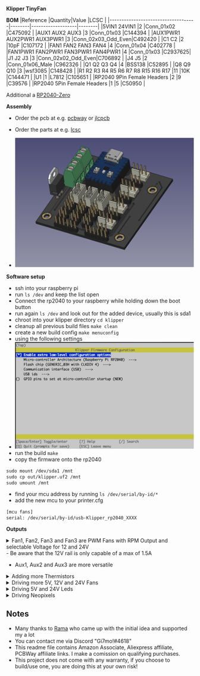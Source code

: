 **Klipper TinyFan**

**BOM**
|Reference                           |Quantity|Value              |LCSC    |
|------------------------------------|--------|-------------------|--------|
|5VIN1 24VIN1                        |2       |Conn_01x02         |C475092 |
|AUX1 AUX2 AUX3                      |3       |Conn_01x03         |C144394 |
|AUX1PWR1 AUX2PWR1 AUX3PWR1          |3       |Conn_02x03_Odd_Even|C492420 |
|C1 C2                               |2       |10pF               |C107172 |
|FAN1 FAN2 FAN3 FAN4                 |4       |Conn_01x04         |C402778 |
|FAN1PWR1 FAN2PWR1 FAN3PWR1 FAN4PWR1 |4       |Conn_01x03         |C2937625|
|J1 J2 J3                            |3       |Conn_02x02_Odd_Even|C706892 |
|J4 J5                               |2       |Conn_01x06_Male    |C962326 |
|Q1 Q2 Q3 Q4                         |4       |BSS138             |C52895  |
|Q8 Q9 Q10                           |3       |wsf3085            |C148428 |
|R1 R2 R3 R4 R5 R6 R7 R8 R15 R16 R17 |11      |10K                |C144471 |
|U1                                  |1       |L7812              |C105651 |
|RP2040 9Pin Female Headers          |2       |9                  |C39576  |
|RP2040 5Pin Female Headers          |1       |5                  |C50950  |

Additional a [RP2040-Zero](https://s.click.aliexpress.com/e/_DFCoOxH)

**Assembly**
- Order the pcb at e.g. [pcbway](https://www.pcbway.com/project/shareproject/Voron_TinyFan_Adapter_1928b94a.html) or [jlcpcb](https://jlcpcb.com/)
- Order the parts at e.g. [lcsc](https://www.lcsc.com/)

- ![PCB](Images/PCB.png)

**Software setup**

- ssh into your raspberry pi
- run `ls /dev` and keep the list open
- Connect the rp2040 to your raspberry while holding down the boot button
- run again `ls /dev` and look out for the added device, usually this is sda1
- chroot into your klipper directory `cd klipper`
- cleanup all previous build files `make clean`
- create a new build config `make menuconfig`
- using the following settings
- ![klipper](Images/klipper.png)
- run the build `make`
- copy the firmware onto the rp2040
```
sudo mount /dev/sda1 /mnt
sudo cp out/klipper.uf2 /mnt
sudo umount /mnt
```
- find your mcu address by running `ls /dev/serial/by-id/*`
- add the new mcu to your printer.cfg
```
[mcu fans]
serial: /dev/serial/by-id/usb-Klipper_rp2040_XXXX
```


**Outputs**
<details>
  <summary>
    Fan1, Fan2, Fan3 and Fan3 are PWM Fans with RPM Output and selectable Voltage for 12 and 24V
  </summary>

```
[fan_generic rp2040_fan1]
pin: fans:gpio0
tachometer_pin: ^fans:gpio7
hardware_pwm: true
cycle_time: 0.00004

[fan_generic rp2040_fan2]
pin: fans:gpio1
tachometer_pin: ^fans:gpio8
hardware_pwm: true
cycle_time: 0.00004

[fan_generic rp2040_fan2]
pin: fans:gpio2
tachometer_pin: ^fans:gpio9
hardware_pwm: true
cycle_time: 0.00004

[fan_generic rp2040_fan3]
pin: fans:gpio3
tachometer_pin: ^fans:gpio10
hardware_pwm: true
cycle_time: 0.00004
```
</details>
    - Be aware that the 12V rail is only capable of a max of 1.5A

- Aux1, Aux2 and Aux3 are more versatile
<details>
    <summary>Adding more Thermistors</summary>

![AUX1_THERMISTOR](Images/AUX1_THERMISTOR.png)

```
[temperature_sensor aux1]
sensor_type: NTC 100K beta 3950
sensor_pin: fans:gpio26
```
</details>

<details>
    <summary>Driving more 5V, 12V and 24V Fans</summary>

![AUX1_FAN_MOSFET](Images/AUX1_FAN_MOSFET.png)

Be aware that the 12V rail is only capable of a max of 1.5A

```
[fan_generic rp2040_aux1]
pin: fans:gpio4
hardware_pwm: true
cycle_time: 0.00004

[fan_generic rp2040_aux2]
pin: fans:gpio5
hardware_pwm: true
cycle_time: 0.00004

[fan_generic rp2040_aux2]
pin: fans:gpio6
hardware_pwm: true
cycle_time: 0.00004
```
</details>

<details>
    <summary>Driving 5V and 24V Leds</summary>

![AUX1_FAN_MOSFET](Images/AUX1_LEDS.png)

```
[output_pin aux1_light]
pin: fans:gpio4
pwm:true
shutdown_value: 0
value:0
cycle_time: 0.01

[output_pin aux2_light]
pin: fans:gpio5
pwm:true
shutdown_value: 0
value:0
cycle_time: 0.01

[output_pin aux3_light]
pin: fans:gpio6
pwm:true
shutdown_value: 0
value:0
cycle_time: 0.01


```
</details>

<details>
    <summary>Driving Neopixels</summary>

![AUX1_NEOPIXEL](Images/AUX1_NEOPIXEL.png)

```
[neopixel fan_neopixels]
pin: fans:gpio26
chain_count: 18
```
</details>

## Notes
- Many thanks to [Rama](https://github.com/Ramalama2) who came up with the initial idea and supported my a lot
- You can contact me via Discord "Gi7mo!#4618"
- This readme file contains Amazon Associate, Aliexpress affiliate, PCBWay affiliate links. I make a comission on qualifying purchases.
- This project does not come with any warranty, if you choose to build/use one, you are doing this at your own risk!